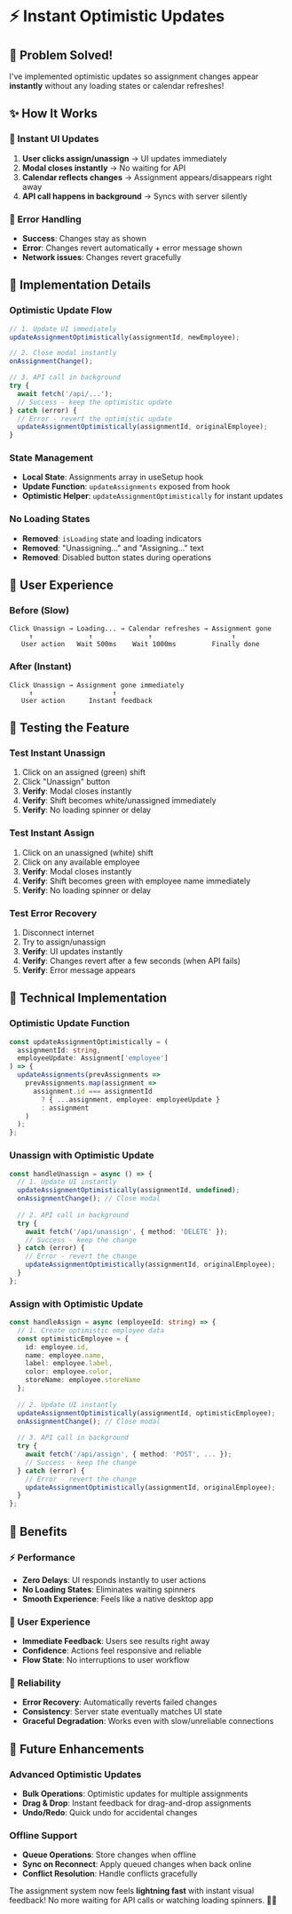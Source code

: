 # ⚡ Instant Optimistic Updates

## 🎉 **Problem Solved!**

I've implemented optimistic updates so assignment changes appear **instantly** without any loading states or calendar refreshes!

## ✨ **How It Works**

### **🚀 Instant UI Updates**
1. **User clicks assign/unassign** → UI updates immediately
2. **Modal closes instantly** → No waiting for API
3. **Calendar reflects changes** → Assignment appears/disappears right away
4. **API call happens in background** → Syncs with server silently

### **🔄 Error Handling**
- **Success**: Changes stay as shown
- **Error**: Changes revert automatically + error message shown
- **Network issues**: Changes revert gracefully

## 🎯 **Implementation Details**

### **Optimistic Update Flow**
```typescript
// 1. Update UI immediately
updateAssignmentOptimistically(assignmentId, newEmployee);

// 2. Close modal instantly  
onAssignmentChange();

// 3. API call in background
try {
  await fetch('/api/...');
  // Success - keep the optimistic update
} catch (error) {
  // Error - revert the optimistic update
  updateAssignmentOptimistically(assignmentId, originalEmployee);
}
```

### **State Management**
- **Local State**: Assignments array in useSetup hook
- **Update Function**: `updateAssignments` exposed from hook
- **Optimistic Helper**: `updateAssignmentOptimistically` for instant updates

### **No Loading States**
- **Removed**: `isLoading` state and loading indicators
- **Removed**: "Unassigning..." and "Assigning..." text
- **Removed**: Disabled button states during operations

## 🎨 **User Experience**

### **Before (Slow)**
```
Click Unassign → Loading... → Calendar refreshes → Assignment gone
     ↑              ↑              ↑                    ↑
   User action   Wait 500ms    Wait 1000ms         Finally done
```

### **After (Instant)**
```
Click Unassign → Assignment gone immediately
     ↑                    ↑
   User action      Instant feedback
```

## 🧪 **Testing the Feature**

### **Test Instant Unassign**
1. Click on an assigned (green) shift
2. Click "Unassign" button
3. **Verify**: Modal closes instantly
4. **Verify**: Shift becomes white/unassigned immediately
5. **Verify**: No loading spinner or delay

### **Test Instant Assign**
1. Click on an unassigned (white) shift
2. Click on any available employee
3. **Verify**: Modal closes instantly
4. **Verify**: Shift becomes green with employee name immediately
5. **Verify**: No loading spinner or delay

### **Test Error Recovery**
1. Disconnect internet
2. Try to assign/unassign
3. **Verify**: UI updates instantly
4. **Verify**: Changes revert after a few seconds (when API fails)
5. **Verify**: Error message appears

## 🔧 **Technical Implementation**

### **Optimistic Update Function**
```typescript
const updateAssignmentOptimistically = (
  assignmentId: string, 
  employeeUpdate: Assignment['employee']
) => {
  updateAssignments(prevAssignments => 
    prevAssignments.map(assignment => 
      assignment.id === assignmentId 
        ? { ...assignment, employee: employeeUpdate }
        : assignment
    )
  );
};
```

### **Unassign with Optimistic Update**
```typescript
const handleUnassign = async () => {
  // 1. Update UI instantly
  updateAssignmentOptimistically(assignmentId, undefined);
  onAssignmentChange(); // Close modal
  
  // 2. API call in background
  try {
    await fetch('/api/unassign', { method: 'DELETE' });
    // Success - keep the change
  } catch (error) {
    // Error - revert the change
    updateAssignmentOptimistically(assignmentId, originalEmployee);
  }
};
```

### **Assign with Optimistic Update**
```typescript
const handleAssign = async (employeeId: string) => {
  // 1. Create optimistic employee data
  const optimisticEmployee = {
    id: employee.id,
    name: employee.name,
    label: employee.label,
    color: employee.color,
    storeName: employee.storeName
  };
  
  // 2. Update UI instantly
  updateAssignmentOptimistically(assignmentId, optimisticEmployee);
  onAssignmentChange(); // Close modal
  
  // 3. API call in background
  try {
    await fetch('/api/assign', { method: 'POST', ... });
    // Success - keep the change
  } catch (error) {
    // Error - revert the change
    updateAssignmentOptimistically(assignmentId, originalEmployee);
  }
};
```

## 🎯 **Benefits**

### **⚡ Performance**
- **Zero Delays**: UI responds instantly to user actions
- **No Loading States**: Eliminates waiting spinners
- **Smooth Experience**: Feels like a native desktop app

### **🎨 User Experience**
- **Immediate Feedback**: Users see results right away
- **Confidence**: Actions feel responsive and reliable
- **Flow State**: No interruptions to user workflow

### **🔄 Reliability**
- **Error Recovery**: Automatically reverts failed changes
- **Consistency**: Server state eventually matches UI state
- **Graceful Degradation**: Works even with slow/unreliable connections

## 🚀 **Future Enhancements**

### **Advanced Optimistic Updates**
- **Bulk Operations**: Optimistic updates for multiple assignments
- **Drag & Drop**: Instant feedback for drag-and-drop assignments
- **Undo/Redo**: Quick undo for accidental changes

### **Offline Support**
- **Queue Operations**: Store changes when offline
- **Sync on Reconnect**: Apply queued changes when back online
- **Conflict Resolution**: Handle conflicts gracefully

The assignment system now feels **lightning fast** with instant visual feedback! No more waiting for API calls or watching loading spinners. 🚀✨